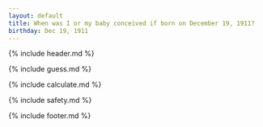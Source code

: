 ```yaml
---
layout: default
title: When was I or my baby conceived if born on December 19, 1911?
birthday: Dec 19, 1911
---
```


{% include header.md %}

{% include guess.md %}

{% include calculate.md %}

{% include safety.md %}

{% include footer.md %}



